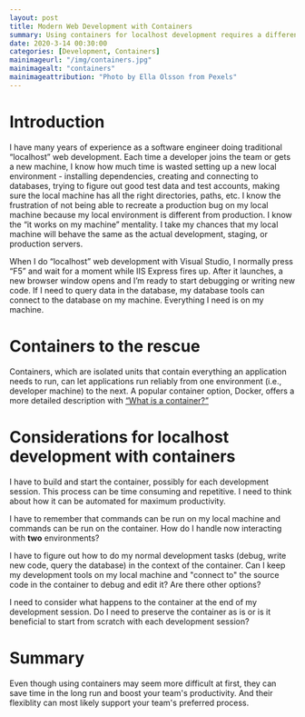 ```yaml
---
layout: post
title: Modern Web Development with Containers
summary: Using containers for localhost development requires a different mindset than traditional development 
date: 2020-3-14 00:30:00  
categories: [Development, Containers]
mainimageurl: "/img/containers.jpg"
mainimagealt: "containers"
mainimageattribution: "Photo by Ella Olsson from Pexels"
---
```


<h1 class="h4">Introduction</h1>
<p>
I have many years of experience as a software engineer doing traditional “localhost” web development.    Each time a developer joins the team or gets a new machine, I know how much time is wasted setting up a new local environment - installing dependencies, creating and connecting to databases, trying to figure out good test data and test accounts, making sure the local machine has all the right directories, paths, etc.  I know the frustration of not being able to recreate a production bug on my local machine because my local environment is different from production.  I know the “it works on my machine” mentality.  I take my chances that my local machine will behave the same as the actual development, staging, or production servers.
</p>

<p>
When I do “localhost” web development with Visual Studio, I normally press “F5” and wait for a moment while IIS Express fires up.  After it launches, a new browser window opens and I’m ready to start debugging or writing new code.  If I need to query data in the database, my database tools can connect to the database on my machine.  Everything I need is on my machine. 
</p>

<h1 class="h4">Containers to the rescue</h1>
<p>
Containers, which are isolated units that contain everything an application needs to run, can let applications run reliably from one environment (i.e., developer machine) to the next.   A popular container option, Docker, offers a more detailed description with 
<a href="https://www.docker.com/resources/what-container" target="_blank">“What is a container?”</a>
</p>

<h1 class="h4">Considerations for localhost development with containers </h1>
<p class="ml-4">
<text class="font-weight-bold">I have to build and start the container, possibly for each development session.</text>
This process can be time consuming and repetitive.  I need to think about how it can be automated for maximum productivity.
</p>

<p class="ml-4">
<text class="font-weight-bold">I have to remember that commands can be run on my local machine and commands can be run on the container.</text>
How do I handle now interacting with <b>two</b> environments?  
</p>

<p class="ml-4">
<text class="font-weight-bold">I have to figure out how to do my normal development tasks (debug, write new code, query the database) in the context of the container.</text>
Can I keep my development tools on my local machine and "connect to" the source code in the container to debug and edit it?  Are there other options? 
</p>

<p class="ml-4">
<text class="font-weight-bold">I need to consider what happens to the container at the end of my development session.</text>
Do I need to preserve the container as is or is it beneficial to start from scratch with each development session?
</p>

<h1 class="h4">Summary</h1>
<p>
Even though using containers may seem more difficult at first, they can save time in the long run and boost your team's productivity.  And their flexiblity can most likely support your team's preferred process.      
</p> 




